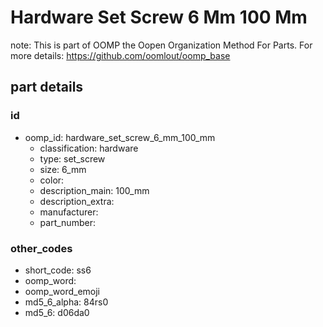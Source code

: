# Hardware Set Screw 6 Mm 100 Mm  

note: This is part of OOMP the Oopen Organization Method For Parts. For more details: https://github.com/oomlout/oomp_base

##  part details





### id
* oomp_id: hardware_set_screw_6_mm_100_mm
  * classification: hardware
  * type: set_screw
  * size: 6_mm
  * color: 
  * description_main: 100_mm
  * description_extra: 
  * manufacturer: 
  * part_number: 

### other_codes
* short_code: ss6
* oomp_word: 
* oomp_word_emoji 
* md5_6_alpha: 84rs0
* md5_6: d06da0
